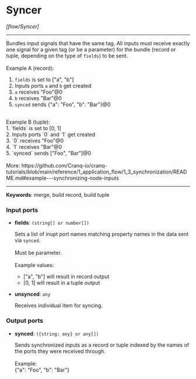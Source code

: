 # Syncer

_[flow/Syncer]_

---

Bundles input signals that have the same tag. All inputs must receive exactly one signal for a given tag (or be a parameter) for the bundle (record or tuple, depending on the type of `fields`) to be sent.<br>
<br>
Example A (record):<br>
1. `fields` is set to ["a", "b"]<br>
2. Inputs ports `a` and `b` get created<br>
3. `a` receives "Foo"@0<br>
4. `b` receives "Bar"@0<br>
5. `synced` sends {"a": "Foo", "b": "Bar"}@0<br>
<br>
Example B (tuple):<br>
1. `fields` is set to [0, 1]<br>
2. Inputs ports `0` and `1` get created<br>
3. `0` receives "Foo"@0<br>
4. `1` receives "Bar"@0<br>
5. `synced` sends ["Foo", "Bar"]@0<br>
<br>
More: https://github.com/Cranq-io/cranq-tutorials/blob/main/reference/1_application_flow/1_3_synchronization/README.md#example---synchronizing-node-inputs<br>

---

__Keywords__: merge, build record, build tuple

### Input ports

* __fields__: ` (string[] or number[]) `

    Sets a list of inupt port names matching property names in the data sent via `synced`.<br>
    <br>
    Must be parameter.<br>
    <br>
    Example values:<br>
    * ["a", "b"] will result in record output<br>
    * [0, 1] will result in a tuple output<br>


* __unsynced__: ` any `

    Receives individual item for syncing.<br>

### Output ports

* __synced__: ` ({string: any} or any[]) `

    Sends synchronized inputs as a record or tuple indexed by the names of the ports they were received through.<br>
    <br>
    Example:<br>
    {"a": "Foo", "b": "Bar"}<br>

